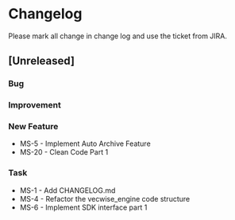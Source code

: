# Changelog

Please mark all change in change log and use the ticket from JIRA.

## [Unreleased]

### Bug

### Improvement

### New Feature

- MS-5 - Implement Auto Archive Feature
- MS-20 - Clean Code Part 1

### Task

- MS-1 - Add CHANGELOG.md
- MS-4 - Refactor the vecwise_engine code structure
- MS-6 - Implement SDK interface part 1
